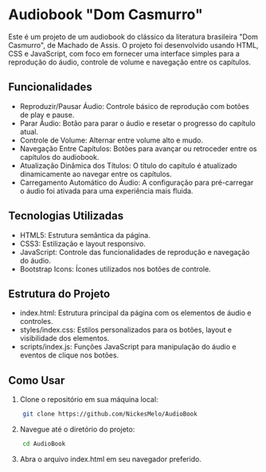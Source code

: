 # Audiobook "Dom Casmurro"

Este é um projeto de um audiobook do clássico da literatura brasileira "Dom Casmurro", de Machado de Assis. O projeto foi desenvolvido usando HTML, CSS e JavaScript, com foco em fornecer uma interface simples para a reprodução do áudio, controle de volume e navegação entre os capítulos.

## Funcionalidades

- Reproduzir/Pausar Áudio: Controle básico de reprodução com botões de play e pause.
- Parar Áudio: Botão para parar o áudio e resetar o progresso do capítulo atual.
- Controle de Volume: Alternar entre volume alto e mudo.
- Navegação Entre Capítulos: Botões para avançar ou retroceder entre os capítulos do audiobook.
- Atualização Dinâmica dos Títulos: O título do capítulo é atualizado dinamicamente ao navegar entre os capítulos.
- Carregamento Automático do Áudio: A configuração para pré-carregar o áudio foi ativada para uma experiência mais fluida.

## Tecnologias Utilizadas

- HTML5: Estrutura semântica da página.
- CSS3: Estilização e layout responsivo.
- JavaScript: Controle das funcionalidades de reprodução e navegação do áudio.
- Bootstrap Icons: Ícones utilizados nos botões de controle.

## Estrutura do Projeto

- index.html: Estrutura principal da página com os elementos de áudio e controles.
- styles/index.css: Estilos personalizados para os botões, layout e visibilidade dos elementos.
- scripts/index.js: Funções JavaScript para manipulação do áudio e eventos de clique nos botões.

## Como Usar

1. Clone o repositório em sua máquina local:
```bash
    git clone https://github.com/NickesMelo/AudioBook
```
2. Navegue até o diretório do projeto:
```bash
    cd AudioBook
```
3. Abra o arquivo index.html em seu navegador preferido.